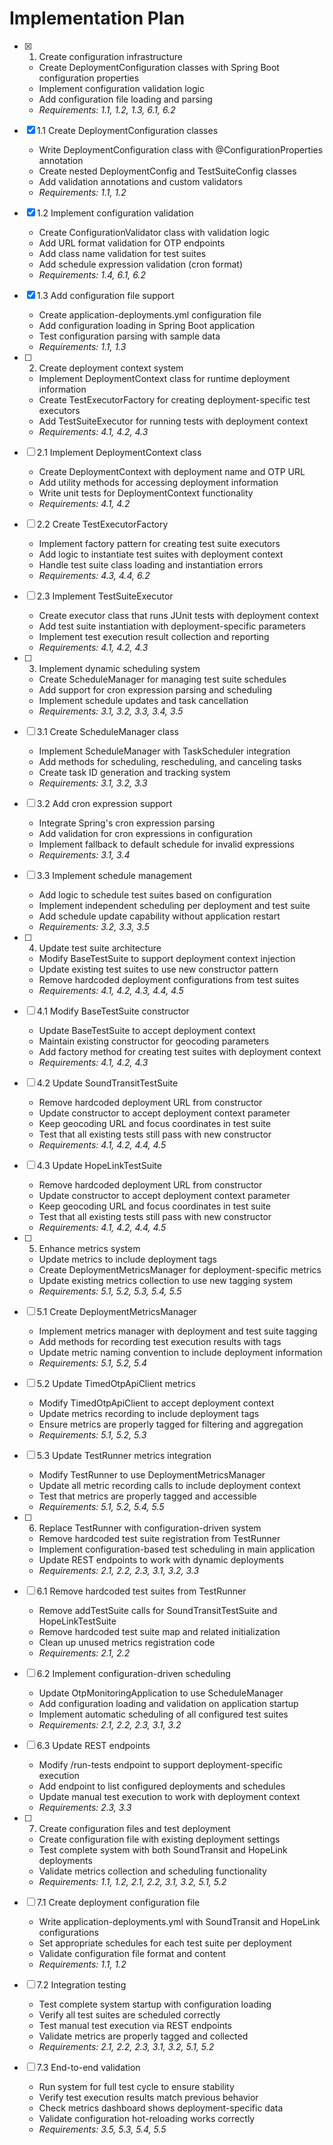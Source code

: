 # Implementation Plan

- [x] 1. Create configuration infrastructure
  - Create DeploymentConfiguration classes with Spring Boot configuration properties
  - Implement configuration validation logic
  - Add configuration file loading and parsing
  - _Requirements: 1.1, 1.2, 1.3, 6.1, 6.2_

- [x] 1.1 Create DeploymentConfiguration classes
  - Write DeploymentConfiguration class with @ConfigurationProperties annotation
  - Create nested DeploymentConfig and TestSuiteConfig classes
  - Add validation annotations and custom validators
  - _Requirements: 1.1, 1.2_

- [x] 1.2 Implement configuration validation
  - Create ConfigurationValidator class with validation logic
  - Add URL format validation for OTP endpoints
  - Add class name validation for test suites
  - Add schedule expression validation (cron format)
  - _Requirements: 1.4, 6.1, 6.2_

- [x] 1.3 Add configuration file support
  - Create application-deployments.yml configuration file
  - Add configuration loading in Spring Boot application
  - Test configuration parsing with sample data
  - _Requirements: 1.1, 1.3_

- [ ] 2. Create deployment context system
  - Implement DeploymentContext class for runtime deployment information
  - Create TestExecutorFactory for creating deployment-specific test executors
  - Add TestSuiteExecutor for running tests with deployment context
  - _Requirements: 4.1, 4.2, 4.3_

- [ ] 2.1 Implement DeploymentContext class
  - Create DeploymentContext with deployment name and OTP URL
  - Add utility methods for accessing deployment information
  - Write unit tests for DeploymentContext functionality
  - _Requirements: 4.1, 4.2_

- [ ] 2.2 Create TestExecutorFactory
  - Implement factory pattern for creating test suite executors
  - Add logic to instantiate test suites with deployment context
  - Handle test suite class loading and instantiation errors
  - _Requirements: 4.3, 4.4, 6.2_

- [ ] 2.3 Implement TestSuiteExecutor
  - Create executor class that runs JUnit tests with deployment context
  - Add test suite instantiation with deployment-specific parameters
  - Implement test execution result collection and reporting
  - _Requirements: 4.1, 4.2, 4.3_

- [ ] 3. Implement dynamic scheduling system
  - Create ScheduleManager for managing test suite schedules
  - Add support for cron expression parsing and scheduling
  - Implement schedule updates and task cancellation
  - _Requirements: 3.1, 3.2, 3.3, 3.4, 3.5_

- [ ] 3.1 Create ScheduleManager class
  - Implement ScheduleManager with TaskScheduler integration
  - Add methods for scheduling, rescheduling, and canceling tasks
  - Create task ID generation and tracking system
  - _Requirements: 3.1, 3.2, 3.3_

- [ ] 3.2 Add cron expression support
  - Integrate Spring's cron expression parsing
  - Add validation for cron expressions in configuration
  - Implement fallback to default schedule for invalid expressions
  - _Requirements: 3.1, 3.4_

- [ ] 3.3 Implement schedule management
  - Add logic to schedule test suites based on configuration
  - Implement independent scheduling per deployment and test suite
  - Add schedule update capability without application restart
  - _Requirements: 3.2, 3.3, 3.5_

- [ ] 4. Update test suite architecture
  - Modify BaseTestSuite to support deployment context injection
  - Update existing test suites to use new constructor pattern
  - Remove hardcoded deployment configurations from test suites
  - _Requirements: 4.1, 4.2, 4.3, 4.4, 4.5_

- [ ] 4.1 Modify BaseTestSuite constructor
  - Update BaseTestSuite to accept deployment context
  - Maintain existing constructor for geocoding parameters
  - Add factory method for creating test suites with deployment context
  - _Requirements: 4.1, 4.2, 4.3_

- [ ] 4.2 Update SoundTransitTestSuite
  - Remove hardcoded deployment URL from constructor
  - Update constructor to accept deployment context parameter
  - Keep geocoding URL and focus coordinates in test suite
  - Test that all existing tests still pass with new constructor
  - _Requirements: 4.1, 4.2, 4.4, 4.5_

- [ ] 4.3 Update HopeLinkTestSuite
  - Remove hardcoded deployment URL from constructor
  - Update constructor to accept deployment context parameter
  - Keep geocoding URL and focus coordinates in test suite
  - Test that all existing tests still pass with new constructor
  - _Requirements: 4.1, 4.2, 4.4, 4.5_

- [ ] 5. Enhance metrics system
  - Update metrics to include deployment tags
  - Create DeploymentMetricsManager for deployment-specific metrics
  - Update existing metrics collection to use new tagging system
  - _Requirements: 5.1, 5.2, 5.3, 5.4, 5.5_

- [ ] 5.1 Create DeploymentMetricsManager
  - Implement metrics manager with deployment and test suite tagging
  - Add methods for recording test execution results with tags
  - Update metric naming convention to include deployment information
  - _Requirements: 5.1, 5.2, 5.4_

- [ ] 5.2 Update TimedOtpApiClient metrics
  - Modify TimedOtpApiClient to accept deployment context
  - Update metrics recording to include deployment tags
  - Ensure metrics are properly tagged for filtering and aggregation
  - _Requirements: 5.1, 5.2, 5.3_

- [ ] 5.3 Update TestRunner metrics integration
  - Modify TestRunner to use DeploymentMetricsManager
  - Update all metric recording calls to include deployment context
  - Test that metrics are properly tagged and accessible
  - _Requirements: 5.1, 5.2, 5.4, 5.5_

- [ ] 6. Replace TestRunner with configuration-driven system
  - Remove hardcoded test suite registration from TestRunner
  - Implement configuration-based test scheduling in main application
  - Update REST endpoints to work with dynamic deployments
  - _Requirements: 2.1, 2.2, 2.3, 3.1, 3.2, 3.3_

- [ ] 6.1 Remove hardcoded test suites from TestRunner
  - Remove addTestSuite calls for SoundTransitTestSuite and HopeLinkTestSuite
  - Remove hardcoded test suite map and related initialization
  - Clean up unused metrics registration code
  - _Requirements: 2.1, 2.2_

- [ ] 6.2 Implement configuration-driven scheduling
  - Update OtpMonitoringApplication to use ScheduleManager
  - Add configuration loading and validation on application startup
  - Implement automatic scheduling of all configured test suites
  - _Requirements: 2.1, 2.2, 2.3, 3.1, 3.2_

- [ ] 6.3 Update REST endpoints
  - Modify /run-tests endpoint to support deployment-specific execution
  - Add endpoint to list configured deployments and schedules
  - Update manual test execution to work with deployment context
  - _Requirements: 2.3, 3.3_

- [ ] 7. Create configuration files and test deployment
  - Create configuration file with existing deployment settings
  - Test complete system with both SoundTransit and HopeLink deployments
  - Validate metrics collection and scheduling functionality
  - _Requirements: 1.1, 1.2, 2.1, 2.2, 3.1, 3.2, 5.1, 5.2_

- [ ] 7.1 Create deployment configuration file
  - Write application-deployments.yml with SoundTransit and HopeLink configurations
  - Set appropriate schedules for each test suite per deployment
  - Validate configuration file format and content
  - _Requirements: 1.1, 1.2_

- [ ] 7.2 Integration testing
  - Test complete system startup with configuration loading
  - Verify all test suites are scheduled correctly
  - Test manual test execution via REST endpoints
  - Validate metrics are properly tagged and collected
  - _Requirements: 2.1, 2.2, 2.3, 3.1, 3.2, 5.1, 5.2_

- [ ] 7.3 End-to-end validation
  - Run system for full test cycle to ensure stability
  - Verify test execution results match previous behavior
  - Check metrics dashboard shows deployment-specific data
  - Validate configuration hot-reloading works correctly
  - _Requirements: 3.5, 5.3, 5.4, 5.5_